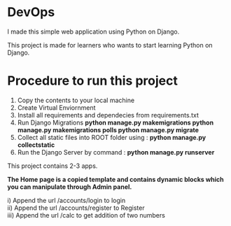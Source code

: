 # DevOps

I made this simple web application using Python on Django.  

This project is made for learners who wants to start learning Python on Django.

<h1>Procedure to run this project</h1>

1) Copy the contents to your local machine
2) Create Virtual Enviornment
3) Install all requirements and dependecies from requirements.txt
4) Run Django Migrations
    <b>python manage.py makemigrations
    python manage.py makemigrations polls
    python manage.py migrate</b>
4) Collect all static files into ROOT folder using : <b>python manage.py collectstatic</b>
5) Run the Django Server by command : <b>python manage.py runserver</b>


This project contains 2-3 apps.

<b>The Home page is a copied template and contains dynamic blocks which you can manipulate through Admin panel.</b>

i) Append the url /accounts/login to login <br>
ii) Append the url /accounts/register to Register <br>
iii) Append the url /calc to get addition of two numbers <br>



